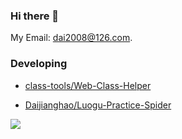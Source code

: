 ### Hi there 👋

<!--
**Daijianghao/Daijianghao** is a ✨ _special_ ✨ repository because its `README.md` (this file) appears on your GitHub profile.

Here are some ideas to get you started:

- 🔭 I’m currently working on ...
- 🌱 I’m currently learning ...
- 👯 I’m looking to collaborate on ...
- 🤔 I’m looking for help with ...
- 💬 Ask me about ...
- 📫 How to reach me: ...
- 😄 Pronouns: ...
- ⚡ Fun fact: ...
-->

My Email: dai2008@126.com.

### Developing

+ [class-tools/Web-Class-Helper](https://github.com/class-tools/Web-Class-Helper)

+ [Daijianghao/Luogu-Practice-Spider](https://github.com/Daijianghao/Luogu-Practice-Spider)

<a href="https://github.com/Daijianghao">
  <img src="https://github-readme-stats.vercel.app/api?username=Daijianghao&show_icons=true" />
</a>
